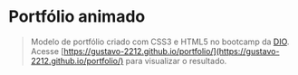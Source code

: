 # Portfólio animado

> Modelo de portfólio criado com CSS3 e HTML5 no bootcamp da [DIO](https://www.dio.me/). Acesse [https://gustavo-2212.github.io/portfolio/](https://gustavo-2212.github.io/portfolio/) para visualizar o resultado.

